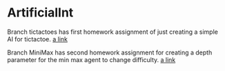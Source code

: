 # ArtificialInt
 
 Branch tictactoes has first homework assignment of just creating a simple AI for tictactoe.
 [a link](https://github.com/zanoniaustin/ArtificialInt/tree/tictactoes/tictactoes)

Branch MiniMax has second homework assignment for creating a depth parameter for the min max agent to change difficulty.
[a link](https://github.com/zanoniaustin/ArtificialInt/tree/MiniMax/tictactoes)
